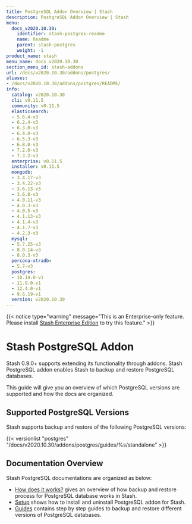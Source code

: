 ```yaml
---
title: PostgreSQL Addon Overview | Stash
description: PostgreSQL Addon Overview | Stash
menu:
  docs_v2020.10.30:
    identifier: stash-postgres-readme
    name: Readme
    parent: stash-postgres
    weight: -1
product_name: stash
menu_name: docs_v2020.10.30
section_menu_id: stash-addons
url: /docs/v2020.10.30/addons/postgres/
aliases:
- /docs/v2020.10.30/addons/postgres/README/
info:
  catalog: v2020.10.30
  cli: v0.11.5
  community: v0.11.5
  elasticsearch:
  - 5.6.4-v3
  - 6.2.4-v3
  - 6.3.0-v3
  - 6.4.0-v3
  - 6.5.3-v3
  - 6.8.0-v3
  - 7.2.0-v3
  - 7.3.2-v3
  enterprise: v0.11.5
  installer: v0.11.5
  mongodb:
  - 3.4.17-v3
  - 3.4.22-v3
  - 3.6.13-v3
  - 3.6.8-v3
  - 4.0.11-v3
  - 4.0.3-v3
  - 4.0.5-v3
  - 4.1.13-v3
  - 4.1.4-v3
  - 4.1.7-v3
  - 4.2.3-v3
  mysql:
  - 5.7.25-v3
  - 8.0.14-v3
  - 8.0.3-v3
  percona-xtradb:
  - 5.7-v3
  postgres:
  - 10.14.0-v1
  - 11.9.0-v1
  - 12.4.0-v1
  - 9.6.19-v1
  version: v2020.10.30
---
```


{{< notice type="warning" message="This is an Enterprise-only feature. Please install [Stash Enterprise Edition](/docs/v2020.10.30/setup/install/enterprise) to try this feature." >}}

# Stash PostgreSQL Addon

Stash 0.9.0+ supports extending its functionality through addons. Stash PostgreSQL addon enables Stash to backup and restore PostgreSQL databases.

This guide will give you an overview of which PostgreSQL versions are supported and how the docs are organized.

## Supported PostgreSQL Versions

Stash supports backup and restore of the following PostgreSQL versions:

{{< versionlist "postgres" "/docs/v2020.10.30/addons/postgres/guides/%s/standalone" >}}

## Documentation Overview

Stash PostgreSQL documentations are organized as below:

- [How does it works?](/docs/v2020.10.30/addons/postgres/overview) gives an overview of how backup and restore process for PostgreSQL database works in Stash.
- [Setup](/docs/v2020.10.30/addons/postgres/setup/install) shows how to install and uninstall PostgreSQL addon for Stash.
- [Guides](/docs/v2020.10.30/addons/postgres/guides/11.2/standalone) contains step by step guides to backup and restore different versions of PostgreSQL databases.
